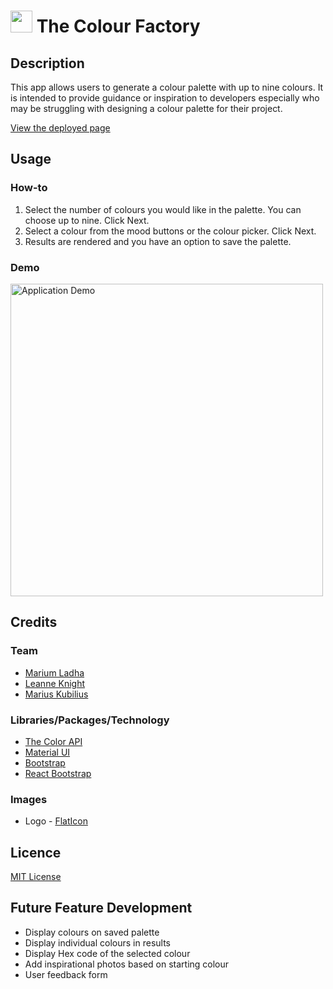# <img src="https://cdn-icons-png.flaticon.com/512/5311/5311143.png" width="35" height="35"> The Colour Factory

## Description

This app allows users to generate a colour palette with up to nine colours. It is intended to provide guidance or inspiration to developers especially who may be struggling with designing a colour palette for their project.

[View the deployed page](https://thecolourfactory.netlify.app)

## Usage

### How-to

1. Select the number of colours you would like in the palette. You can choose up to nine. Click Next.
2. Select a colour from the mood buttons or the colour picker. Click Next.
3. Results are rendered and you have an option to save the palette.

### Demo

<img src="./src/assets/videos/demo.gif" alt="Application Demo" width="500">

## Credits

### Team

- [Marium Ladha](https://github.com/mariuml)
- [Leanne Knight](https://github.com/YaszMoon)
- [Marius Kubilius](https://github.com/MarKubil)

### Libraries/Packages/Technology

- [The Color API](https://www.thecolorapi.com)
- [Material UI](https://mui.com/)
- [Bootstrap](https://getbootstrap.com)
- [React Bootstrap](https://react-bootstrap.github.io)

### Images

- Logo - [FlatIcon]("https://www.flaticon.com/free-icons/paintbrush")

## Licence

[MIT License](./LICENSE)

## Future Feature Development

- Display colours on saved palette
- Display individual colours in results
- Display Hex code of the selected colour
- Add inspirational photos based on starting colour
- User feedback form
